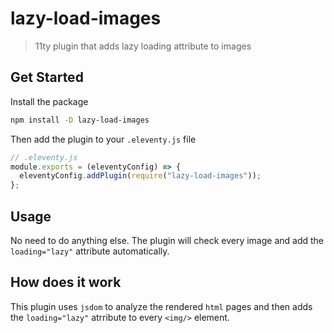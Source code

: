 # lazy-load-images

> 11ty plugin that adds lazy loading attribute to images

## Get Started

Install the package

```bash
npm install -D lazy-load-images
```

Then add the plugin to your `.eleventy.js` file

```javascript
// .eleventy.js
module.exports = (eleventyConfig) => {
  eleventyConfig.addPlugin(require("lazy-load-images"));
};
```

## Usage

No need to do anything else. The plugin will check every image and add the `loading="lazy"` attribute automatically.

## How does it work

This plugin uses `jsdom` to analyze the rendered `html` pages and then adds the `loading="lazy"` atrribute to every `<img/>` element.
